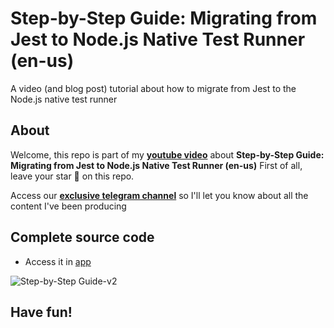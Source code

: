 # Step-by-Step Guide: Migrating from Jest to Node.js Native Test Runner (en-us)

A video (and blog post) tutorial about how to migrate from Jest to the Node.js native test runner

## About
Welcome, this repo is part of my [**youtube video**](https://youtu.be/2YfIB4gia60) about **Step-by-Step Guide: Migrating from Jest to Node.js Native Test Runner (en-us)**
First of all, leave your star 🌟 on this repo.

Access our [**exclusive telegram channel**](https://t.me/ErickWendelContentHub) so I'll let you know about all the content I've been producing 

## Complete source code
- Access it in [app](./recorded/)

![Step-by-Step Guide-v2](https://user-images.githubusercontent.com/8060102/236711498-0874fd03-af0c-4935-bd68-b11d6a6b4628.jpeg)


## Have fun!

